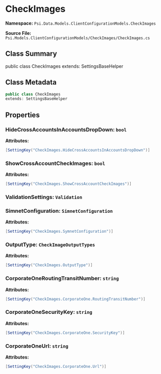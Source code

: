 # CheckImages

**Namespace:** `Psi.Data.Models.ClientConfigurationModels.CheckImages`

**Source File:** `Psi.Models.ClientConfigurationModels/CheckImages/CheckImages.cs`

## Class Summary

public class CheckImages
extends: SettingsBaseHelper

## Class Metadata

```typescript
public class CheckImages
extends: SettingsBaseHelper
```

## Properties

### HideCrossAccountsInAccountsDropDown: `bool`

**Attributes:**
```csharp
[SettingKey("CheckImages.HideCrossAccountsInAccountsDropDown")]
```

### ShowCrossAccountCheckImages: `bool`

**Attributes:**
```csharp
[SettingKey("CheckImages.ShowCrossAccountCheckImages")]
```

### ValidationSettings: `Validation`

### SimnetConfiguration: `SimnetConfiguration`

**Attributes:**
```csharp
[SettingKey("CheckImages.SymnetConfiguration")]
```

### OutputType: `CheckImageOutputTypes`

**Attributes:**
```csharp
[SettingKey("CheckImages.OutputType")]
```

### CorporateOneRoutingTransitNumber: `string`

**Attributes:**
```csharp
[SettingKey("CheckImages.CorporateOne.RoutingTransitNumber")]
```

### CorporateOneSecurityKey: `string`

**Attributes:**
```csharp
[SettingKey("CheckImages.CorporateOne.SecurityKey")]
```

### CorporateOneUrl: `string`

**Attributes:**
```csharp
[SettingKey("CheckImages.CorporateOne.Url")]
```
